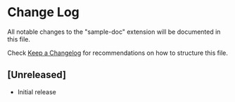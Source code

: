 # Change Log
All notable changes to the "sample-doc" extension will be documented in this file.

Check [Keep a Changelog](http://keepachangelog.com/) for recommendations on how to structure this file.

## [Unreleased]
- Initial release